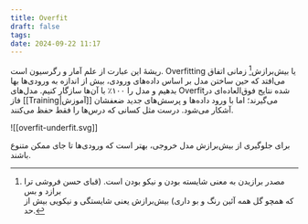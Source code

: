```yaml
---
title: Overfit
draft: false
tags: 
date: 2024-09-22 11:17
---
```

ریشهٔ این عبارت از علم آمار و رگرسیون است. Overfitting‌ یا بیش‌برازش[^1] زمانی اتفاق می‌افتد که حین ساختن مدل بر اساس داده‌های ورودی، بیش از اندازه به ورودی‌ها بها بدهیم و مدل را ۱۰۰٪ با آن‌ها سازگار کنیم. مدل‌های Overfitشده نتایج فوق‌العاده‌ای در فاز [[Training|آموزش]] می‌گیرند؛ اما با ورود داده‌ها و پرسش‌های جدید ضعفشان آشکار می‌شود. درست مثل کسانی که درس‌ها را فقط حفظ می‌کنند. 

![[overfit-underfit.svg]]

برای جلوگیری از بیش‌برازش مدل خروجی، بهتر است که ورودی‌ها تا جای ممکن متنوع باشند.

[^1]: مصدر برازیدن به معنی شایسته بودن و نیکو بودن است. (قبای حسن فروشی ترا برازد و بس  
که همچو گل همه آئین رنگ و بو داری) بیش‌برازش یعنی شایستگی و نیکویی بیش از حد.